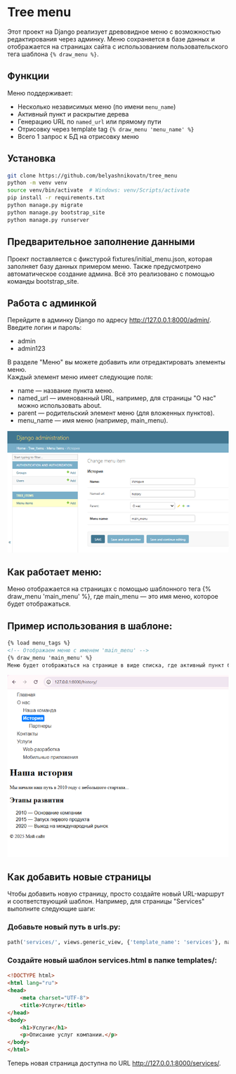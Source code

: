 # Tree menu

Этот проект на Django реализует древовидное меню с возможностью редактирования через админку. Меню сохраняется в базе данных и отображается на страницах сайта с использованием пользовательского тега шаблона `{% draw_menu %}`.


## Функции
Меню поддерживает:

- Несколько независимых меню (по имени `menu_name`)
- Активный пункт и раскрытие дерева
- Генерацию URL по `named_url` или прямому пути
- Отрисовку через template tag `{% draw_menu 'menu_name' %}`
- Всего 1 запрос к БД на отрисовку меню

## Установка

```bash
git clone https://github.com/belyashnikovatn/tree_menu
python -m venv venv
source venv/bin/activate  # Windows: venv/Scripts/activate
pip install -r requirements.txt
python manage.py migrate
python manage.py bootstrap_site
python manage.py runserver
```

## Предварительное заполнение данными 
Проект поставляется с фикстурой fixtures/initial_menu.json, которая заполняет базу данных примером меню. Также предусмотрено автоматическое создание админа. Всё это реализовано с помощью команды bootstrap_site.


## Работа с админкой
Перейдите в админку Django по адресу http://127.0.0.1:8000/admin/. Введите логин и пароль: 
- admin
- admin123

В разделе "Меню" вы можете добавить или отредактировать элементы меню.  
Каждый элемент меню имеет следующие поля:
- name — название пункта меню.
- named_url — именованный URL, например, для страницы "О нас" можно использовать about.
- parent — родительский элемент меню (для вложенных пунктов).
- menu_name — имя меню (например, main_menu).  

![Работа в админке](screens/admin.png)


## Как работает меню:
Меню отображается на страницах с помощью шаблонного тега {% draw_menu 'main_menu' %}, где main_menu — это имя меню, которое будет отображаться.

## Пример использования в шаблоне:
```html
{% load menu_tags %}
<!-- Отображаем меню с именем 'main_menu' -->
{% draw_menu 'main_menu' %}
Меню будет отображаться на странице в виде списка, где активный пункт будет подсвечен на основе текущего URL.
```  
![Пример меню](screens/menu.png)

## Как добавить новые страницы
Чтобы добавить новую страницу, просто создайте новый URL-маршрут и соответствующий шаблон. Например, для страницы "Services" выполните следующие шаги:

### Добавьте новый путь в urls.py:

```python
path('services/', views.generic_view, {'template_name': 'services'}, name='services'),
```

### Создайте новый шаблон services.html в папке templates/:

```html
<!DOCTYPE html>
<html lang="ru">
<head>
    <meta charset="UTF-8">
    <title>Услуги</title>
</head>
<body>
    <h1>Услуги</h1>
    <p>Описание услуг компании.</p>
</body>
</html>
```

Теперь новая страница доступна по URL http://127.0.0.1:8000/services/.
